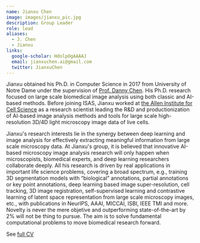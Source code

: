 ```yaml
---
name: Jianxu Chen
image: images/jianxu_pic.jpg
description: Group Leader
role: lead
aliases:
  - J. Chen
  - Jianxu
links:
  google-scholar: HdolpOgAAAAJ
  email: jianxuchen.ai@gmail.com
  twitter: JianxuChen
---
```



Jianxu obtained his Ph.D. in Computer Science in 2017 from University of Notre Dame under the supervision of [Prof. Danny Chen](https://www3.nd.edu/~dchen/). His Ph.D. research focused on large scale biomedical image analysis using both classic and AI-based methods. Before joining ISAS, Jianxu worked at [the Allen Institute for Cell Science](https://www.allencell.org/) as a research scientist leading the R&D and productionization of AI-based image analysis methods and tools for large scale high-resolution 3D/4D light microscopy image data of live cells. 

Jianxu's research interests lie in the synergy between deep learning and image analysis for effectively extracting meaningful information from large scale microscopy data. At Jianxu's group, it is believed that innovative AI-based microscopy image analysis research will only happen when microscopists, biomedical experts, and deep learning researchers collaborate deeply. All his research is driven by real applications in important life science problems, covering a broad spectrum, e.g., training 3D segmentation models with “biological” annotations, partial annotations or key point annotations, deep learning based image super-resolution, cell tracking, 3D image registration, self-supervised learning and contrastive learning of latent space representation from large scale microscopy images, etc., with publications in NeurIPS, AAAI, MICCAI, ISBI, IEEE TMI and more. Novelty is never the mere objetive and outperforming state-of-the-art by 2% will not be thing to pursue. The aim is to solve fundamental computational problems to move biomedical research forward.

See [full CV](../asset/CV_Jianxu.pdf)
